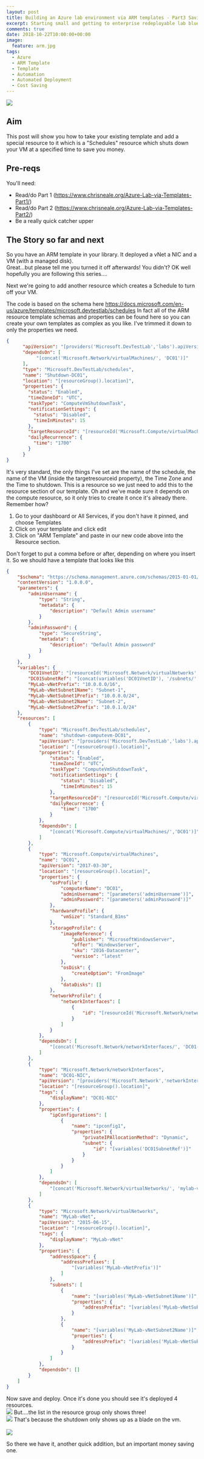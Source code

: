 ```yaml
---
layout: post
title: Building an Azure lab environment via ARM templates - Part3 Saving Money with Auto Shutdown
excerpt: Starting small and getting to enterprise redeployable lab blueprint
comments: true
date: 2018-10-22T10:00:00+00:00
image:
  feature: arm.jpg
tags: 
  - Azure
  - ARM Template
  - Template
  - Automation
  - Automated Deployment
  - Cost Saving
---
```


<img style="float: top;" src="https://msdnshared.blob.core.windows.net/media/2017/05/2017-05-06-Azure-IaC-How-to-get-started-with-ARM-Template.jpg">

Aim
------------
This post will show you how to take your existing template and add a special resource to it which is a "Schedules" resource which shuts down your VM at a specified time to save you money.


Pre-reqs
------------
You'll need:
* Read/do Part 1 (https://www.chrisneale.org/Azure-Lab-via-Templates-Part1/)
* Read/do Part 2 (https://www.chrisneale.org/Azure-Lab-via-Templates-Part2/)
* Be a really quick catcher upper

The Story so far and next
----------------
So you have an ARM template in your library.  It deployed a vNet a NIC and a VM (with a managed disk).  
Great...but please tell me you turned it off afterwards!  You didn't?  OK well hopefully you are following this series....

Next we're going to add another resource which creates a Schedule to turn off your VM.

The code is based on the schema here
https://docs.microsoft.com/en-us/azure/templates/microsoft.devtestlab/schedules
In fact all of the ARM resource template schemas and properties can be found here so you can create your own templates as complex as you like.
I've trimmed it down to only the properties we need.
```JSON
{
      "apiVersion": "[providers('Microsoft.DevTestLab','labs').apiVersions[0]]",
      "dependsOn": [
           "[concat('Microsoft.Network/virtualMachines/', 'DC01')]"
      ],
      "type": "Microsoft.DevTestLab/schedules",
      "name": "Shutdown-DC01",
      "location": "[resourceGroup().location]",
      "properties": {
        "status": "Enabled",
        "timeZoneId": "UTC",
        "taskType": "ComputeVmShutdownTask",
        "notificationSettings": {
          "status": "Disabled",
          "timeInMinutes": 15
        },
        "targetResourceId": "[resourceId('Microsoft.Compute/virtualMachines', 'DC01')]",
        "dailyRecurrence": {
          "time": "1700"
        }
      }
}
```

It's very standard, the only things I've set are the name of the schedule, the name of the VM (inside the targetresourceid property), the Time Zone and the Time to shutdown.
This is a resource so we just need to add this to the resource section of our template.  Oh and we've made sure it depends on the compute resource, so it only tries to create it once it's already there. Remember how?

1. Go to your dashboard or All Services, if you don't have it pinned, and choose Templates
2. Click on your template and click edit
3. Click on "ARM Template" and paste in our new code above into the Resource section.  
  
Don't forget to put a comma before or after, depending on where you insert it.
So we should have a template that looks like this 
```JSON
{
    "$schema": "https://schema.management.azure.com/schemas/2015-01-01/deploymentTemplate.json#",
    "contentVersion": "1.0.0.0",
    "parameters": {
        "adminUsername": {
            "type": "String",
            "metadata": {
                "description": "Default Admin username"
            }
        },
        "adminPassword": {
            "type": "SecureString",
            "metadata": {
                "description": "Default Admin password"
            }
        }
    },
    "variables": {
        "DC01VnetID": "[resourceId('Microsoft.Network/virtualNetworks', 'mylab-vnet')]",
        "DC01SubnetRef": "[concat(variables('DC01VnetID'), '/subnets/', variables('mylab-vnetSubnet1Name'))]",
        "MyLab-vNetPrefix": "10.0.0.0/16",
        "MyLab-vNetSubnet1Name": "Subnet-1",
        "MyLab-vNetSubnet1Prefix": "10.0.0.0/24",
        "MyLab-vNetSubnet2Name": "Subnet-2",
        "MyLab-vNetSubnet2Prefix": "10.0.1.0/24"
    },
    "resources": [
        {
            "type": "Microsoft.DevTestLab/schedules",
            "name": "shutdown-computevm-DC01",
            "apiVersion": "[providers('Microsoft.DevTestLab','labs').apiVersions[0]]",
            "location": "[resourceGroup().location]",
            "properties": {
                "status": "Enabled",
                "timeZoneId": "UTC",
                "taskType": "ComputeVmShutdownTask",
                "notificationSettings": {
                    "status": "Disabled",
                    "timeInMinutes": 15
                },
                "targetResourceId": "[resourceId('Microsoft.Compute/virtualMachines', 'DC01')]",
                "dailyRecurrence": {
                    "time": "1700"
                }
            },
            "dependsOn": [
                "[concat('Microsoft.Compute/virtualMachines/','DC01')]"
            ]
        },
        {
            "type": "Microsoft.Compute/virtualMachines",
            "name": "DC01",
            "apiVersion": "2017-03-30",
            "location": "[resourceGroup().location]",
            "properties": {
                "osProfile": {
                    "computerName": "DC01",
                    "adminUsername": "[parameters('adminUsername')]",
                    "adminPassword": "[parameters('adminPassword')]"
                },
                "hardwareProfile": {
                    "vmSize": "Standard_B1ms"
                },
                "storageProfile": {
                    "imageReference": {
                        "publisher": "MicrosoftWindowsServer",
                        "offer": "WindowsServer",
                        "sku": "2016-Datacenter",
                        "version": "latest"
                    },
                    "osDisk": {
                        "createOption": "FromImage"
                    },
                    "dataDisks": []
                },
                "networkProfile": {
                    "networkInterfaces": [
                        {
                            "id": "[resourceId('Microsoft.Network/networkInterfaces','DC01-NIC')]"
                        }
                    ]
                }
            },
            "dependsOn": [
                "[concat('Microsoft.Network/networkInterfaces/', 'DC01-NIC')]"
            ]
        },
        {
            "type": "Microsoft.Network/networkInterfaces",
            "name": "DC01-NIC",
            "apiVersion": "[providers('Microsoft.Network','networkInterfaces').apiVersions[0]]",
            "location": "[resourceGroup().location]",
            "tags": {
                "displayName": "DC01-NIC"
            },
            "properties": {
                "ipConfigurations": [
                    {
                        "name": "ipconfig1",
                        "properties": {
                            "privateIPAllocationMethod": "Dynamic",
                            "subnet": {
                                "id": "[variables('DC01SubnetRef')]"
                            }
                        }
                    }
                ]
            },
            "dependsOn": [
                "[concat('Microsoft.Network/virtualNetworks/', 'mylab-vnet')]"
            ]
        },
        {
            "type": "Microsoft.Network/virtualNetworks",
            "name": "MyLab-vNet",
            "apiVersion": "2015-06-15",
            "location": "[resourceGroup().location]",
            "tags": {
                "displayName": "MyLab-vNet"
            },
            "properties": {
                "addressSpace": {
                    "addressPrefixes": [
                        "[variables('MyLab-vNetPrefix')]"
                    ]
                },
                "subnets": [
                    {
                        "name": "[variables('MyLab-vNetSubnet1Name')]",
                        "properties": {
                            "addressPrefix": "[variables('MyLab-vNetSubnet1Prefix')]"
                        }
                    },
                    {
                        "name": "[variables('MyLab-vNetSubnet2Name')]",
                        "properties": {
                            "addressPrefix": "[variables('MyLab-vNetSubnet2Prefix')]"
                        }
                    }
                ]
            },
            "dependsOn": []
        }
    ]
}
```
Now save and deploy.
Once it's done you should see it's deployed 4 resources.
<BR><img style="float: bottom;" src="/public/deployment.png">
But....the list in the resource group only shows three! 
<BR><img style="float: bottom;" src="/public/resourcelist.png">
That's because the shutdown only shows up as a blade on the vm.  
<BR><img style="float: bottom;" src="/public/scheduleview.png">

So there we have it, another quick addition, but an important money saving one.

